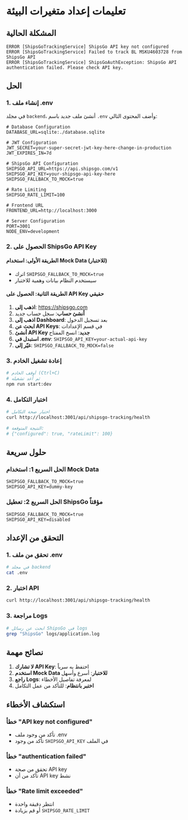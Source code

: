 # تعليمات إعداد متغيرات البيئة

## المشكلة الحالية
```
ERROR [ShipsGoTrackingService] ShipsGo API key not configured
ERROR [ShipsGoTrackingService] Failed to track BL MSKU4603728 from ShipsGo API
ERROR [ShipsGoTrackingService] ShipsGoAuthException: ShipsGo API authentication failed. Please check API key.
```

## الحل

### 1. إنشاء ملف .env
في مجلد `backend`، أنشئ ملف جديد باسم `.env` وأضف المحتوى التالي:

```env
# Database Configuration
DATABASE_URL=sqlite:./database.sqlite

# JWT Configuration
JWT_SECRET=your-super-secret-jwt-key-here-change-in-production
JWT_EXPIRES_IN=7d

# ShipsGo API Configuration
SHIPSGO_API_URL=https://api.shipsgo.com/v1
SHIPSGO_API_KEY=your-shipsgo-api-key-here
SHIPSGO_FALLBACK_TO_MOCK=true

# Rate Limiting
SHIPSGO_RATE_LIMIT=100

# Frontend URL
FRONTEND_URL=http://localhost:3000

# Server Configuration
PORT=3001
NODE_ENV=development
```

### 2. الحصول على ShipsGo API Key

#### الطريقة الأولى: استخدام Mock Data (للاختبار)
- اترك `SHIPSGO_FALLBACK_TO_MOCK=true`
- سيستخدم النظام بيانات وهمية للاختبار

#### الطريقة الثانية: الحصول على API Key حقيقي
1. **اذهب إلى**: https://shipsgo.com
2. **أنشئ حساب**: سجل حساب جديد
3. **اذهب إلى Dashboard**: بعد تسجيل الدخول
4. **ابحث عن API Keys**: في قسم الإعدادات
5. **أنشئ API Key جديد**: انسخ المفتاح
6. **استبدل في .env**: `SHIPSGO_API_KEY=your-actual-api-key`
7. **غيّر إلى**: `SHIPSGO_FALLBACK_TO_MOCK=false`

### 3. إعادة تشغيل الخادم
```bash
# أوقف الخادم (Ctrl+C)
# ثم أعد تشغيله
npm run start:dev
```

### 4. اختبار التكامل
```bash
# اختبار صحة التكامل
curl http://localhost:3001/api/shipsgo-tracking/health

# النتيجة المتوقعة:
# {"configured": true, "rateLimit": 100}
```

## حلول سريعة

### الحل السريع 1: استخدام Mock Data
```env
SHIPSGO_FALLBACK_TO_MOCK=true
SHIPSGO_API_KEY=dummy-key
```

### الحل السريع 2: تعطيل ShipsGo مؤقتاً
```env
SHIPSGO_FALLBACK_TO_MOCK=true
SHIPSGO_API_KEY=disabled
```

## التحقق من الإعداد

### 1. تحقق من ملف .env
```bash
# في مجلد backend
cat .env
```

### 2. اختبار API
```bash
curl http://localhost:3001/api/shipsgo-tracking/health
```

### 3. مراجعة Logs
```bash
# ابحث عن رسائل ShipsGo في logs
grep "ShipsGo" logs/application.log
```

## نصائح مهمة

1. **لا تشارك API Key**: احتفظ به سرياً
2. **استخدم Mock Data للاختبار**: أسرع وأسهل
3. **راجع Logs**: لمعرفة تفاصيل الأخطاء
4. **اختبر بانتظام**: للتأكد من عمل التكامل

## استكشاف الأخطاء

### خطأ "API key not configured"
- تأكد من وجود ملف .env
- تأكد من وجود `SHIPSGO_API_KEY` في الملف

### خطأ "authentication failed"
- تحقق من صحة API key
- تأكد من أن API key نشط

### خطأ "Rate limit exceeded"
- انتظر دقيقة واحدة
- أو قم بزيادة `SHIPSGO_RATE_LIMIT`






